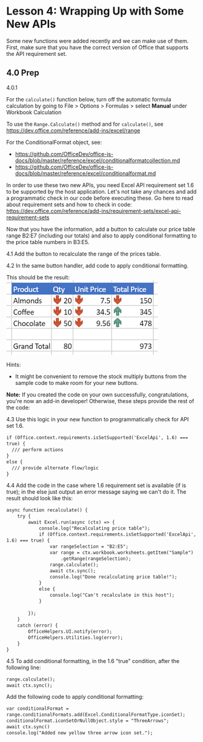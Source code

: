 # Lesson 4: Wrapping Up with Some New APIs

Some new functions were added recently and we can make use of them. First, make sure that you have the correct version of Office that supports the API requirement set.

## 4.0 Prep

4.0.1

For the ```calculate()``` function below, turn off the automatic formula calculation by going to File > Options > Formulas > select **Manual** under Workbook Calculation

To use the ```Range.Calculate()``` method and for ```calculate()```, see <https://dev.office.com/reference/add-ins/excel/range>

For the ConditionalFormat object, see:

* <https://github.com/OfficeDev/office-js-docs/blob/master/reference/excel/conditionalformatcollection.md>
* <https://github.com/OfficeDev/office-js-docs/blob/master/reference/excel/conditionalformat.md>

In order to use these two new APIs, you need Excel API requirement set 1.6 to be supported by the host application. Let's not take any chances and add a programmatic check in our code before executing these. Go here to read about requirement sets and how to check in code:
<https://dev.office.com/reference/add-ins/requirement-sets/excel-api-requirement-sets>

Now that you have the information, add a button to calculate our price table range B2:E7 (including our totals) and also to apply conditional formatting to the price table numbers in B3:E5.

4.1 Add the button to recalculate the range of the prices table.

4.2 In the same button handler, add code to apply conditional formatting.

This should be the result:
![Recalculate Table](Image1_lesson4.png)


Hints:
* It might be convenient to remove the stock multiply buttons from the sample code to make room for your new buttons.

**Note:** If you created the code on your own successfully, congratulations, you're now an add-in developer! Otherwise, these steps provide the rest of the code: 


4.3 Use this logic in your new function to programmatically check for API set 1.6.

```
if (Office.context.requirements.isSetSupported('ExcelApi', 1.6) === true) {
  /// perform actions
}
else {
  /// provide alternate flow/logic
}
```

4.4 Add the code in the case where 1.6 requirement set is available (if is true); in the else just output an error message saying we can't do it. The result should look like this:

```
async function recalculate() {
    try {
        await Excel.run(async (ctx) => {
            console.log("Recalculating price table");
            if (Office.context.requirements.isSetSupported('ExcelApi', 1.6) === true) {
                var rangeSelection = "B2:E5";
                var range = ctx.workbook.worksheets.getItem("Sample")
                    .getRange(rangeSelection);
                range.calculate();
                await ctx.sync();
                console.log("Done recalculating price table!");
            }
            else {
                console.log("Can't recalculate in this host");
            }

        });
    }
    catch (error) {
        OfficeHelpers.UI.notify(error);
        OfficeHelpers.Utilities.log(error);
    }
}
```

4.5 To add conditional formatting, in the 1.6 "true" condition, after the following line: 

```
range.calculate();
await ctx.sync();
```

Add the following code to apply conditional formatting:

```
var conditionalFormat = range.conditionalFormats.add(Excel.ConditionalFormatType.iconSet);
conditionalFormat.iconSetOrNullObject.style = "ThreeArrows";
await ctx.sync()
console.log("Added new yellow three arrow icon set.");
```
